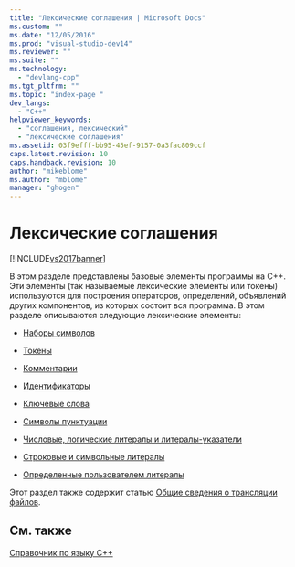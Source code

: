 ```yaml
---
title: "Лексические соглашения | Microsoft Docs"
ms.custom: ""
ms.date: "12/05/2016"
ms.prod: "visual-studio-dev14"
ms.reviewer: ""
ms.suite: ""
ms.technology: 
  - "devlang-cpp"
ms.tgt_pltfrm: ""
ms.topic: "index-page "
dev_langs: 
  - "C++"
helpviewer_keywords: 
  - "соглашения, лексический"
  - "лексические соглашения"
ms.assetid: 03f9efff-bb95-45ef-9157-0a3fac809ccf
caps.latest.revision: 10
caps.handback.revision: 10
author: "mikeblome"
ms.author: "mblome"
manager: "ghogen"
---
```

# Лексические соглашения
[!INCLUDE[vs2017banner](../assembler/inline/includes/vs2017banner.md)]

В этом разделе представлены базовые элементы программы на C\+\+. Эти элементы \(так называемые лексические элементы или токены\) используются для построения операторов, определений, объявлений других компонентов, из которых состоит вся программа. В этом разделе описываются следующие лексические элементы:  
  
-   [Наборы символов](../cpp/character-sets2.md)  
  
-   [Токены](../cpp/tokens-cpp.md)  
  
-   [Комментарии](../cpp/comments-cpp.md)  
  
-   [Идентификаторы](../cpp/identifiers-cpp.md)  
  
-   [Ключевые слова](../cpp/keywords-cpp.md)  
  
-   [Символы пунктуации](../cpp/punctuators-cpp.md)  
  
-   [Числовые, логические литералы и литералы\-указатели](../cpp/numeric-boolean-and-pointer-literals-cpp.md)  
  
-   [Строковые и символьные литералы](../cpp/string-and-character-literals-cpp.md)  
  
-   [Определенные пользователем литералы](../Topic/User-Defined%20Literals%20%20\(C++\).md)  
  
 Этот раздел также содержит статью [Общие сведения о трансляции файлов](../cpp/cpp-built-in-operators-precedence-and-associativity.md).  
  
## См. также  
 [Справочник по языку C\+\+](../cpp/cpp-language-reference.md)